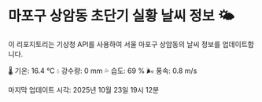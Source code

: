 
# 마포구 상암동 초단기 실황 날씨 정보 🌤️

이 리포지토리는 기상청 API를 사용하여 서울 마포구 상암동의 날씨 정보를 업데이트합니다. 

🌡️ 기온: 16.4 ℃
💧 강수량: 0 mm
💦 습도: 69 %
🌬️ 풍속: 0.8 m/s

마지막 업데이트 시각: 2025년 10월 23일 19시 12분    
